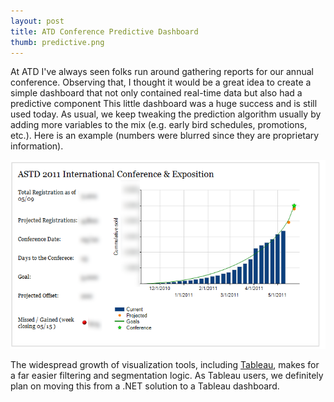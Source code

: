 ```yaml
---
layout: post
title: ATD Conference Predictive Dashboard
thumb: predictive.png
---
```

At ATD I've always seen folks run around gathering reports for our annual conference. Observing that, I thought it would be a great idea to create a simple dashboard that not only contained real-time data but also had a predictive component
This little dashboard was a huge success and is still used today. As usual, we keep tweaking the prediction algorithm usually by adding more variables to the mix (e.g. early bird schedules, promotions, etc.).
Here is an example (numbers were blurred since they are proprietary information).

![Conference Predictive Dashboard](/public/predictive-nocomments.png)

The widespread growth of visualization tools, including [Tableau](http://www.tableau.com), makes for a far easier filtering and segmentation logic. As Tableau users, we definitely plan on moving this from a .NET solution to a Tableau dashboard.
